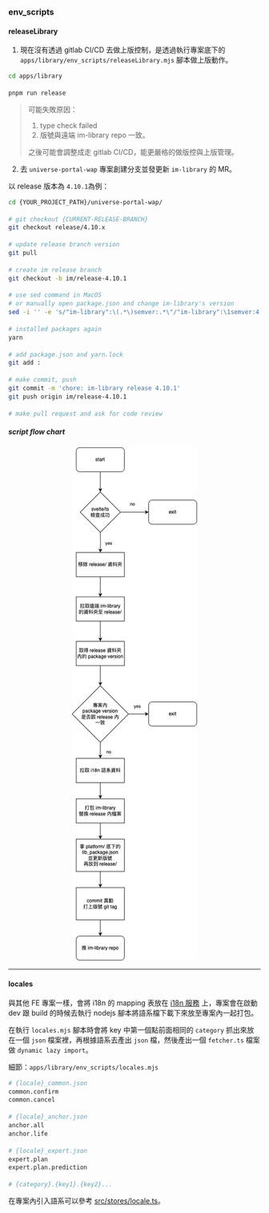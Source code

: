 ### env_scripts

#### releaseLibrary

1. 現在沒有透過 gitlab CI/CD 去做上版控制，是透過執行專案底下的 `apps/library/env_scripts/releaseLibrary.mjs` 腳本做上版動作。

```bash
cd apps/library

pnpm run release
```

> 可能失敗原因：
> 1. type check failed
> 2. 版號與遠端 im-library repo 一致。
>
> 之後可能會調整成走 gitlab CI/CD，能更嚴格的做版控與上版管理。

2. 去 `universe-portal-wap` 專案創建分支並發更新 `im-library` 的 MR。

以 release 版本為 `4.10.1`為例：

```bash
cd {YOUR_PROJECT_PATH}/universe-portal-wap/

# git checkout {CURRENT-RELEASE-BRANCH}
git checkout release/4.10.x

# update release branch version
git pull

# create im release branch
git checkout -b im/release-4.10.1

# use sed command in MacOS
# or manually open package.json and change im-library's version
sed -i '' -e 's/"im-library":\(.*\)semver:.*\"/"im-library":\1semver:4.10.1"/' ./package.json

# installed packages again
yarn

# add package.json and yarn.lock
git add : 

# make commit, push
git commit -m 'chore: im-library release 4.10.1'
git push origin im/release-4.10.1

# make pull request and ask for code review
```

##### script flow chart

<div align='center'>

![release flow](./images/release%20flow.drawio.png)

</div>

---

#### locales

與其他 FE 專案一樣，會將 i18n 的 mapping 表放在 [i18n 服務](http://locale.fd.innotech.me/#/im-monorepo) 上，專案會在啟動 dev 跟 build 的時候去執行 nodejs 腳本將語系檔下載下來放至專案內一起打包。

在執行 `locales.mjs` 腳本時會將 key 中第一個點前面相同的 `category` 抓出來放在一個 `json` 檔案裡，再根據語系去產出 `json` 檔，然後產出一個 `fetcher.ts` 檔案做 `dynamic lazy import`。

細節：`apps/library/env_scripts/locales.mjs`


```bash
# {locale}_common.json
common.confirm
common.cancel

# {locale}_anchor.json
anchor.all
anchor.life

# {locale}_expert.json
expert.plan
expert.plan.prediction

# {category}.{key1}.{key2}...
```

在專案內引入語系可以參考 [src/stores/locale.ts](../src/stores/locale.ts)。